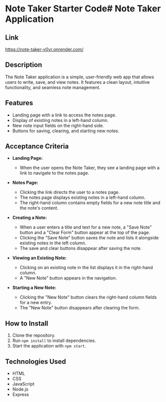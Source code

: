 # Note Taker Starter Code# Note Taker Application



## Link
https://note-taker-v0vr.onrender.com/

## Description
The Note Taker application is a simple, user-friendly web app that allows users to write, save, and view notes. It features a clean layout, intuitive functionality, and seamless note management.

## Features
- Landing page with a link to access the notes page.
- Display of existing notes in a left-hand column.
- New note input fields on the right-hand side.
- Buttons for saving, clearing, and starting new notes.

## Acceptance Criteria

- **Landing Page:**
  - When the user opens the Note Taker, they see a landing page with a link to navigate to the notes page.

- **Notes Page:**
  - Clicking the link directs the user to a notes page.
  - The notes page displays existing notes in a left-hand column.
  - The right-hand column contains empty fields for a new note title and the note's content.

- **Creating a Note:**
  - When a user enters a title and text for a new note, a "Save Note" button and a "Clear Form" button appear at the top of the page.
  - Clicking the "Save Note" button saves the note and lists it alongside existing notes in the left column.
  - The save and clear buttons disappear after saving the note.

- **Viewing an Existing Note:**
  - Clicking on an existing note in the list displays it in the right-hand column.
  - A "New Note" button appears in the navigation.

- **Starting a New Note:**
  - Clicking the "New Note" button clears the right-hand column fields for a new entry.
  - The "New Note" button disappears after clearing the form.

## How to Install
1. Clone the repository.
2. Run `npm install` to install dependencies.
3. Start the application with `npm start`.

## Technologies Used
- HTML
- CSS
- JavaScript
- Node.js
- Express

